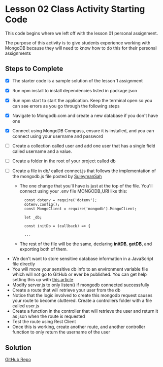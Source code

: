 # Lesson 02 Class Activity Starting Code

This code begins where we left off with the lesson 01 personal assignment.

The purpose of this activity is to give students experience working with MongoDB because they will need to know how to do this for their personal assignments

## Steps to Complete

- [x] The starter code is a sample solution of the lesson 1 assignment
- [x] Run npm install to install dependencies listed in package.json
- [x] Run npm start to start the application. Keep the terminal open so you can see errors as you go through the following steps
- [x] Navigate to Mongodb.com and create a new database if you don't have one
- [x] Connect using MongoDB Compass, ensure it is installed, and you can connect using your username and password
- [ ] Create a collection called user and add one user that has a single field called username and a value.
- [ ] Create a folder in the root of your project called db
- [ ] Create a file in db/ called connect.js that follows the implementation of the mongodb.js file posted by [SuleymanSah](https://stackoverflow.com/questions/58354629/moving-nodejs-mongodb-connection-code-to-another-file#--stacks-s-tooltip-7h4ggrdh)

  - The one change that you'll have is just at the top of the file. You'll connect using your .env file MONGODB_URI like this:

    ```
      const dotenv = require('dotenv');
      dotenv.config();
      const MongoClient = require('mongodb').MongoClient;

      let _db;

      const initDb = (callback) => {

      ...
    ```

  - The rest of the file will be the same, declaring **initDB**, **getDB**, and exporting both of them.

- We don't want to store sensitive database information in a JavaScript file directly
- You will move your sensitive db info to an environment variable file which will not go to GitHub or ever be published. You can get help setting this up with [this article](https://medium.com/@Hybeecodes/using-environment-variables-in-your-node-project-66f284cd9fe6)
- Modify server.js to only listen() if mongodb connected successfully
- Create a route that will retrieve your user from the db
- Notice that the logic involved to create this mongodb request causes your route to become cluttered. Create a controllers folder with a file called user.js
- Create a function in the controller that will retrieve the user and return it as json when the route is requested
- Test the route using Rest Client
- Once this is working, create another route, and another controller function to only return the username of the user

## Solution

[GitHub Repo](https://github.com/byui-cse/cse341-code-student/tree/L02-class-complete)
